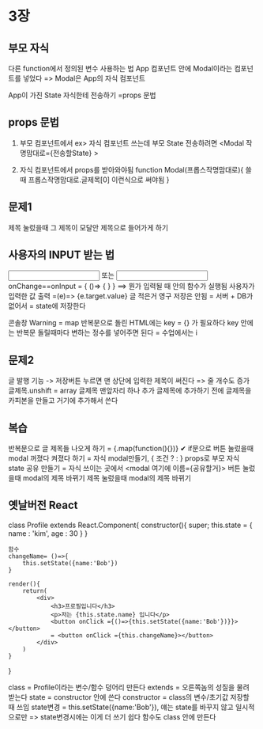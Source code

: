 # 3장

## 부모 자식
다른 function에서 정의된 변수 사용하는 법
 App 컴포넌트 안에 Modal이라는 컴포넌트를 넣었다
 => Modal은 App의 자식 컴포넌트

 App이 가진 State 자식한테 전송하기 =props 문법
 ## props 문법
1. 부모 컴포넌트에서
ex>
<Modal> </Modal> 자식 컴포넌트 쓰는데 부모 State 전송하려면
<Modal 작명맘대로={전송할State} > </Modal>

2. 자식 컴포넌트에서 props를 받아와야됨
function Modal(프롭스작명맘대로){
    쓸때 프롭스작명맘대로.글제목[0] 이런식으로 써야됨
}

## 문제1
제목 눌렀을때 그 제목이 모달안 제목으로 들어가게 하기

## 사용자의 INPUT 받는 법
<input>  </input> 또는 <input />
onChange==onInput = { ()=> {  } } ==> 뭔가 입력될 때 안의 함수가 실행됨
사용자가 입력한 값 출력 =(e)=> {e.target.value}
글 적은거 영구 저장은 안됨 = 서버 + DB가 없어서 = state에 저장한다

콘솔창 Warning = map 반복문으로 돌린 HTML에는 key = {} 가 필요하다
key 안에는 반복문 돌릴때마다 변하는 정수를 넣어주면 된다 = 수업에서는 i


## 문제2
글 발행 기능 -> 저장버튼 누르면 맨 상단에 입력한 제목이 써진다 => 줄 개수도 증가
글제목.unshift = array 글제목 맨앞자리 하나 추가
글제목에 추가하기 전에 글제목을 카피본을 만들고 거기에 추가해서 쓴다

## 복습
반복문으로 글 제목들 나오게 하기 = {.map(function(){})} ✔
if문으로 버튼 눌렀을때 modal 꺼졌다 켜졌다 하기 = 자식 modal만들기, { 조건 ? : } 
props로 부모 자식 state 공유 만들기 = 자식 쓰이는 곳에서 <modal 여기에 이름={공유할거}>
버튼 눌렀을때 modal의 제목 바뀌기 
제목 눌렀을때 modal의 제목 바뀌기 

## 옛날버전 React
class Profile extends React.Component{
    constructor(){
        super;
        this.state = { name : 'kim', age : 30 }
    }
    
    함수
    changeName= ()=>{
        this.setState({name:'Bob'})
    }

    render(){
        return(
            <div>
                <h3>프로필입니다</h3>
                <p>저는 {this.state.name} 입니다</p>
                <button onClick ={()=>{this.setState({name:'Bob'})}}></button>
                = <button onClick ={this.changeName}></button>
            </div>
        )
    }
}

class = Profile이라는 변수/함수 덩어리 만든다
extends = 오른쪽놈의 성질을 물려 받는다
state = constructor 안에 쓴다
constructor = class의 변수/초기값 저장할 때 쓰임
state변경 = this.setState({name:'Bob'}), 얘는 state를 바꾸지 않고 일시적으로만
=> state변경시에는 이게 더 쓰기 쉽다
함수도 class 안에 만든다